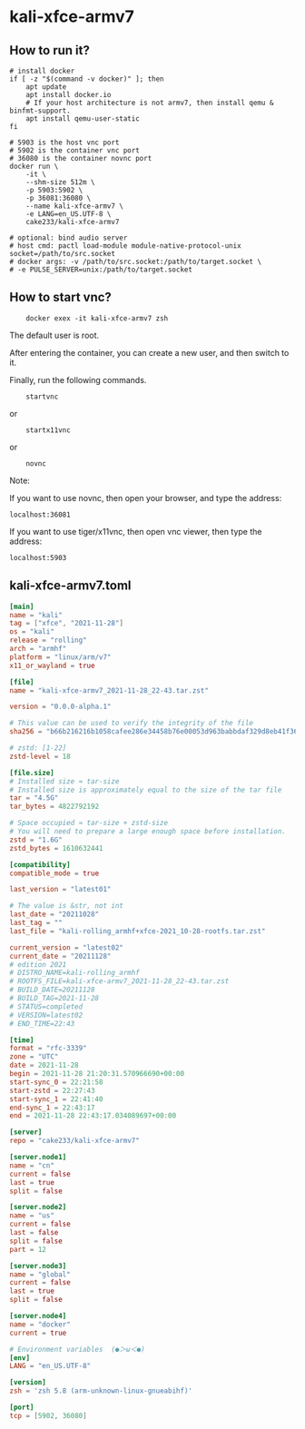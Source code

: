 # kali-xfce-armv7

## How to run it?

```shell
# install docker
if [ -z "$(command -v docker)" ]; then
    apt update
    apt install docker.io
    # If your host architecture is not armv7, then install qemu & binfmt-support.
    apt install qemu-user-static
fi

# 5903 is the host vnc port
# 5902 is the container vnc port
# 36080 is the container novnc port
docker run \
    -it \
    --shm-size 512m \
    -p 5903:5902 \
    -p 36081:36080 \
    --name kali-xfce-armv7 \
    -e LANG=en_US.UTF-8 \
    cake233/kali-xfce-armv7

# optional: bind audio server
# host cmd: pactl load-module module-native-protocol-unix socket=/path/to/src.socket
# docker args: -v /path/to/src.socket:/path/to/target.socket \
# -e PULSE_SERVER=unix:/path/to/target.socket

```

## How to start vnc?

```shell
    docker exex -it kali-xfce-armv7 zsh
```

The default user is root.

After entering the container, you can create a new user, and then switch to it.

Finally, run the following commands.

```shell
    startvnc
```

or

```shell
    startx11vnc
```

or

```shell
    novnc
```

Note:

If you want to use novnc, then open your browser, and type the address:

```
localhost:36081
```

If you want to use tiger/x11vnc, then open vnc viewer, then type the address:

```
localhost:5903
```

## kali-xfce-armv7.toml

```toml
[main]
name = "kali"
tag = ["xfce", "2021-11-28"]
os = "kali"
release = "rolling"
arch = "armhf"
platform = "linux/arm/v7"
x11_or_wayland = true

[file]
name = "kali-xfce-armv7_2021-11-28_22-43.tar.zst"

version = "0.0.0-alpha.1"

# This value can be used to verify the integrity of the file
sha256 = "b66b216216b1058cafee286e34458b76e00053d963babbdaf329d8eb41f36959"

# zstd: [1-22]
zstd-level = 18

[file.size]
# Installed size ≈ tar-size
# Installed size is approximately equal to the size of the tar file
tar = "4.5G"
tar_bytes = 4822792192

# Space occupied ≈ tar-size + zstd-size
# You will need to prepare a large enough space before installation.
zstd = "1.6G"
zstd_bytes = 1610632441

[compatibility]
compatible_mode = true

last_version = "latest01"

# The value is &str, not int
last_date = "20211028"
last_tag = ""
last_file = "kali-rolling_armhf+xfce-2021_10-28-rootfs.tar.zst"

current_version = "latest02"
current_date = "20211128"
# edition 2021
# DISTRO_NAME=kali-rolling_armhf
# ROOTFS_FILE=kali-xfce-armv7_2021-11-28_22-43.tar.zst
# BUILD_DATE=20211128
# BUILD_TAG=2021-11-28
# STATUS=completed
# VERSION=latest02
# END_TIME=22:43

[time]
format = "rfc-3339"
zone = "UTC"
date = 2021-11-28
begin = 2021-11-28 21:20:31.570966690+00:00
start-sync_0 = 22:21:58
start-zstd = 22:27:43
start-sync_1 = 22:41:40
end-sync_1 = 22:43:17
end = 2021-11-28 22:43:17.034089697+00:00

[server]
repo = "cake233/kali-xfce-armv7"

[server.node1]
name = "cn"
current = false
last = true
split = false

[server.node2]
name = "us"
current = false
last = false
split = false
part = 12

[server.node3]
name = "global"
current = false
last = true
split = false

[server.node4]
name = "docker"
current = true

# Environment variables  (●＞ω＜●)
[env]
LANG = "en_US.UTF-8"

[version]
zsh = 'zsh 5.8 (arm-unknown-linux-gnueabihf)'

[port]
tcp = [5902, 36080]
```
